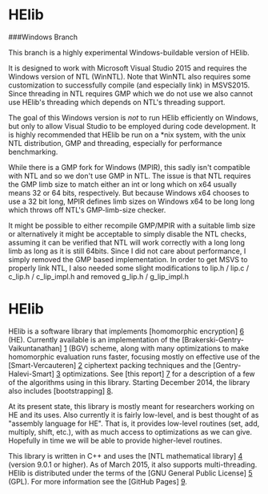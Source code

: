 HElib
=====

###Windows Branch

This branch is a highly experimental Windows-buildable version of HElib. 

It is designed to work with Microsoft Visual Studio 2015 and requires the Windows version of NTL (WinNTL). 
Note that WinNTL also requires some customization to successfully compile (and especially link) in MSVS2015. 
Since threading in NTL requires GMP which we do not use we also cannot use HElib's threading which depends on NTL's threading support.

The goal of this Windows version is *not* to run HElib efficiently on Windows, but only to allow Visual Studio to be employed during code development. It is highly recommended that HElib be run on a \*nix system, with the unix NTL distribution, GMP and threading, especially for performance benchmarking.

While there is a GMP fork for Windows (MPIR), this sadly isn't compatible with NTL and so we don't use GMP in NTL.
The issue is that NTL requires the GMP limb size to match either an int or long which on x64 usually means 32 or 64 bits, respectively.
But because Windows x64 chooses to use a 32 bit long, MPIR defines limb sizes on Windows x64 to be long long which throws off
NTL's GMP-limb-size checker.

It might be possible to either recompile GMP/MPIR with a suitable limb size or alternatively it might be acceptable to simply disable the NTL checks, assuming it can be verified that NTL will work correctly with a long long limb as long as it is still 64bits. 
Since I did not care about performance, I simply removed the GMP based implementation. In order to get MSVS to properly link NTL, I also needed some slight modifications to lip.h / lip.c / c_lip.h / c_lip_impl.h and removed g_lip.h / g_lip_impl.h

HElib
====
HElib is a software library that implements [homomorphic encryption] [6] (HE).
Currently available is an implementation of the
[Brakerski-Gentry-Vaikuntanathan] [1] (BGV) scheme, along with many
optimizations to make homomorphic evaluation runs faster, focusing mostly on
effective use of the [Smart-Vercauteren] [2] ciphertext packing techniques and
the [Gentry-Halevi-Smart] [3] optimizations. See [this report] [7] for a
description of a few of the algorithms using in this library. Starting
December 2014, the library also includes [bootstrapping] [8].

At its present state, this library is mostly meant for researchers working on
HE and its uses. Also currently it is fairly low-level, and is best thought of
as "assembly language for HE". That is, it provides low-level routines (set,
add, multiply, shift, etc.), with as much access to optimizations as we can
give. Hopefully in time we will be able to provide higher-level routines.

This library is written in C++ and uses the [NTL mathematical library] [4]
(version 9.0.1 or higher). As of March 2015, it also supports multi-threading.
HElib is distributed under the terms of the [GNU General Public License] [5] (GPL).
For more information see the [GitHub Pages] [9].

  [1]: http://eprint.iacr.org/2011/277       "BGV12"
  [2]: http://eprint.iacr.org/2011/133       "SV11"
  [3]: http://eprint.iacr.org/2012/099       "GHS12"
  [4]: http://www.shoup.net/ntl/             "NTL"
  [5]: http://www.gnu.org/licenses/gpl.html  "GPL"
  [6]: http://en.wikipedia.org/wiki/Homomorphic_encryption "Homomorphic encryption"
  [7]: http://eprint.iacr.org/2014/106       "algorithms"
  [8]: http://eprint.iacr.org/2014/873       "bootstrapping"
  [9]: http://shaih.github.io/HElib          "GitHubPages"
